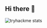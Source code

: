 ## Hi there 👋


![tryhackme stats](https://raw.githubusercontent.com/N0tAScooby/N0tAScooby/main/assets/thm_propic.png)
